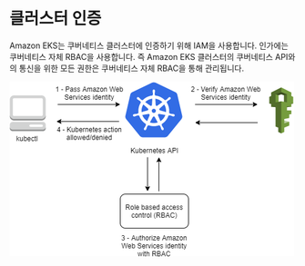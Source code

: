 # 클러스터 인증

Amazon EKS는 쿠버네티스 클러스터에 인증하기 위해 IAM을 사용합니다. 인가에는 쿠버네티스 자체 RBAC을 사용합니다. 즉 Amazon EKS 클러스터의 쿠버네티스 API와의 통신을 위한 모든 권한은 쿠버네티스 자체 RBAC을 통해 관리됩니다.

![](../../../.gitbook/assets/image%20%2810%29.png)



